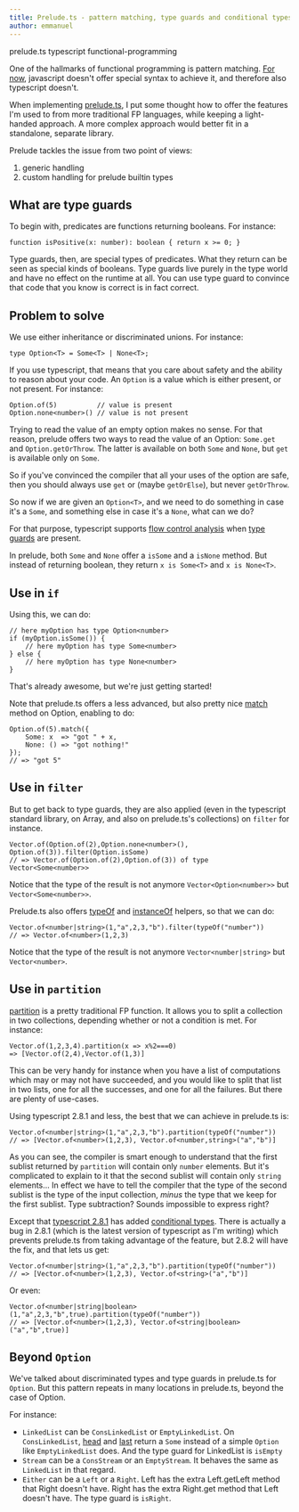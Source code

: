 ```yaml
---
title: Prelude.ts - pattern matching, type guards and conditional types
author: emmanuel
---
```

<span class="tech-tag">prelude.ts</span>
<span class="tech-tag">typescript</span>
<span class="tech-tag">functional-programming</span>

One of the hallmarks of functional programming is pattern matching. 
[For now](https://github.com/tc39/proposal-pattern-matching), javascript doesn't
offer special syntax to achieve it, and therefore also typescript doesn't.

When implementing [prelude.ts](https://github.com/emmanueltouzery/prelude.ts), I
put some thought how to offer the features I'm used to from more traditional
FP languages, while keeping a light-handed approach. A more complex approach would
better fit in a standalone, separate library.

Prelude tackles the issue from two point of views:

1. generic handling
2. custom handling for prelude builtin types

## What are type guards

To begin with, predicates are functions returning booleans. For instance:

    function isPositive(x: number): boolean { return x >= 0; }

Type guards, then, are special types of predicates. What they return can be
seen as special kinds of booleans. Type guards live purely in the type world
and have no effect on the runtime at all. You can use type guard to convince
that code that you know is correct is in fact correct.

## Problem to solve

We use either inheritance or discriminated unions. For instance:

    type Option<T> = Some<T> | None<T>;
    
If you use typescript, that means that you care about safety and the ability
to reason about your code. An `Option` is a value which is either present, or
not present. For instance:

    Option.of(5)          // value is present
    Option.none<number>() // value is not present
    
Trying to read the value of an empty option makes no sense. For that reason,
prelude offers two ways to read the value of an Option: `Some.get` and
`Option.getOrThrow`. The latter is available on both `Some` and `None`, but
`get` is available only on `Some`.

So if you've convinced the compiler that all your uses of the option are safe,
then you should always use `get` or (maybe `getOrElse`), but never `getOrThrow`.

So now if we are given an `Option<T>`, and we need to do something in case it's
a `Some`, and something else in case it's a `None`, what can we do?

For that purpose, typescript supports [flow control analysis](https://blog.mariusschulz.com/2016/09/30/typescript-2-0-control-flow-based-type-analysis)
when [type guards](https://www.typescriptlang.org/docs/handbook/advanced-types.html#type-guards-and-differentiating-types)
are present.

In prelude, both `Some` and `None` offer a `isSome` and a `isNone` method. But
instead of returning boolean, they return `x is Some<T>` and `x is None<T>`.

## Use in `if`

Using this, we can do:

    // here myOption has type Option<number>
    if (myOption.isSome()) {
        // here myOption has type Some<number>
    } else {
        // here myOption has type None<number>
    }

That's already awesome, but we're just getting started!

Note that prelude.ts offers a less advanced, but also pretty nice [match](http://emmanueltouzery.github.io/prelude.ts/latest/apidoc/classes/option.some.html#match)
method on Option, enabling to do:

    Option.of(5).match({
        Some: x  => "got " + x,
        None: () => "got nothing!"
    });
    // => "got 5"
    
## Use in `filter`

But to get back to type guards, they are also applied (even in the typescript
standard library, on Array, and also on prelude.ts's collections) on `filter` 
for instance.

    Vector.of(Option.of(2),Option.none<number>(), Option.of(3)).filter(Option.isSome)
    // => Vector.of(Option.of(2),Option.of(3)) of type Vector<Some<number>>
    
Notice that the type of the result is not anymore `Vector<Option<number>>` but
`Vector<Some<number>>`.

Prelude.ts also offers [typeOf](http://emmanueltouzery.github.io/prelude.ts/latest/apidoc/files/comparison.html#typeof) 
and [instanceOf](http://emmanueltouzery.github.io/prelude.ts/latest/apidoc/files/comparison.html#instanceof)
helpers, so that we can do:

    Vector.of<number|string>(1,"a",2,3,"b").filter(typeOf("number"))
    // => Vector.of<number>(1,2,3)

Notice that the type of the result is not anymore `Vector<number|string>` but
`Vector<number>`.

## Use in `partition`

[partition](http://emmanueltouzery.github.io/prelude.ts/latest/apidoc/classes/vector.html#partition)
is a pretty traditional FP function. It allows you to split a collection in two
collections, depending whether or not a condition is met. For instance:

    Vector.of(1,2,3,4).partition(x => x%2===0)
    => [Vector.of(2,4),Vector.of(1,3)]

This can be very handy for instance when you have a list of computations which
may or may not have succeeded, and you would like to split that list in two lists,
one for all the successes, and one for all the failures. But there are plenty of
use-cases.

Using typescript 2.8.1 and less, the best that we can achieve in prelude.ts is:

    Vector.of<number|string>(1,"a",2,3,"b").partition(typeOf("number"))
    // => [Vector.of<number>(1,2,3), Vector.of<number,string>("a","b")]

As you can see, the compiler is smart enough to understand that the first
sublist returned by `partition` will contain only `number` elements. But it's
complicated to explain to it that the second sublist will contain only `string`
elements... In effect we have to tell the compiler that the type of the second
sublist is the type of the input collection, _minus_ the type that we keep for
the first sublist. Type subtraction? Sounds impossible to express right?

Except that [typescript 2.8.1](https://blogs.msdn.microsoft.com/typescript/2018/03/27/announcing-typescript-2-8/)
has added [conditional types](https://www.typescriptlang.org/docs/handbook/release-notes/typescript-2-8.html).
There is actually a bug in 2.8.1 (which is the latest version of typescript as
I'm writing) which prevents prelude.ts from taking advantage of the feature,
but 2.8.2 will have the fix, and that lets us get:


    Vector.of<number|string>(1,"a",2,3,"b").partition(typeOf("number"))
    // => [Vector.of<number>(1,2,3), Vector.of<string>("a","b")]

Or even:

    Vector.of<number|string|boolean>(1,"a",2,3,"b",true).partition(typeOf("number"))
    // => [Vector.of<number>(1,2,3), Vector.of<string|boolean>("a","b",true)]

## Beyond `Option`

We've talked about discriminated types and type guards in prelude.ts for `Option`.
But this pattern repeats in many locations in prelude.ts, beyond the case of Option.

For instance:

* `LinkedList` can be `ConsLinkedList` or `EmptyLinkedList`. On `ConsLinkedList`,
  [head](http://emmanueltouzery.github.io/prelude.ts/latest/apidoc/classes/linkedlist.conslinkedlist.html#head)
  and [last](http://emmanueltouzery.github.io/prelude.ts/latest/apidoc/classes/linkedlist.conslinkedlist.html#last)
  return a `Some` instead of a simple `Option` like `EmptyLinkedList` does. And
  the type guard for LinkedList is `isEmpty`
* `Stream` can be a `ConsStream` or an `EmptyStream`. It behaves the same as
  `LinkedList` in that regard.
* `Either` can be a `Left` or a `Right`. Left has the extra Left.getLeft method 
   that Right doesn't have. Right has the extra Right.get method that Left 
   doesn't have. The type guard is `isRight`.
  
